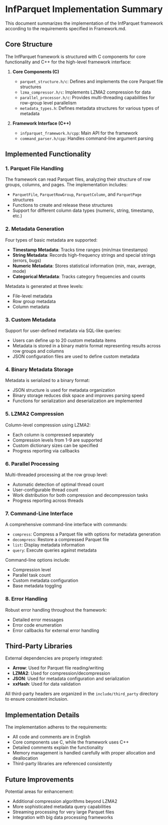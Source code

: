 # InfParquet Implementation Summary

This document summarizes the implementation of the InfParquet framework according to the requirements specified in Framework.md.

## Core Structure

The InfParquet framework is structured with C components for core functionality and C++ for the high-level framework interface:

1. **Core Components (C)**
   - `parquet_structure.h/c`: Defines and implements the core Parquet file structures
   - `lzma_compressor.h/c`: Implements LZMA2 compression for data
   - `parallel_processor.h/c`: Provides multi-threading capabilities for row-group level parallelism
   - `metadata_types.h`: Defines metadata structures for various types of metadata

2. **Framework Interface (C++)**
   - `infparquet_framework.h/cpp`: Main API for the framework
   - `command_parser.h/cpp`: Handles command-line argument parsing

## Implemented Functionality

### 1. Parquet File Handling

The framework can read Parquet files, analyzing their structure of row groups, columns, and pages. The implementation includes:

- `ParquetFile`, `ParquetRowGroup`, `ParquetColumn`, and `ParquetPage` structures
- Functions to create and release these structures
- Support for different column data types (numeric, string, timestamp, etc.)

### 2. Metadata Generation

Four types of basic metadata are supported:

- **Timestamp Metadata**: Tracks time ranges (min/max timestamps)
- **String Metadata**: Records high-frequency strings and special strings (errors, bugs)
- **Numeric Metadata**: Stores statistical information (min, max, average, mode)
- **Categorical Metadata**: Tracks category frequencies and counts

Metadata is generated at three levels:
- File-level metadata
- Row group metadata
- Column metadata

### 3. Custom Metadata

Support for user-defined metadata via SQL-like queries:
- Users can define up to 20 custom metadata items
- Metadata is stored in a binary matrix format representing results across row groups and columns
- JSON configuration files are used to define custom metadata

### 4. Binary Metadata Storage

Metadata is serialized to a binary format:
- JSON structure is used for metadata organization
- Binary storage reduces disk space and improves parsing speed
- Functions for serialization and deserialization are implemented

### 5. LZMA2 Compression

Column-level compression using LZMA2:
- Each column is compressed separately
- Compression levels from 1-9 are supported
- Custom dictionary sizes can be specified
- Progress reporting via callbacks

### 6. Parallel Processing

Multi-threaded processing at the row group level:
- Automatic detection of optimal thread count
- User-configurable thread count
- Work distribution for both compression and decompression tasks
- Progress reporting across threads

### 7. Command-Line Interface

A comprehensive command-line interface with commands:
- `compress`: Compress a Parquet file with options for metadata generation
- `decompress`: Restore a compressed Parquet file
- `list`: Display metadata information
- `query`: Execute queries against metadata

Command-line options include:
- Compression level
- Parallel task count
- Custom metadata configuration
- Base metadata toggling

### 8. Error Handling

Robust error handling throughout the framework:
- Detailed error messages
- Error code enumeration
- Error callbacks for external error handling

## Third-Party Libraries

External dependencies are properly integrated:
- **Arrow**: Used for Parquet file reading/writing
- **LZMA2**: Used for compression/decompression
- **JSON**: Used for metadata configuration and serialization
- **xxHash**: Used for data validation

All third-party headers are organized in the `include/third_party` directory to ensure consistent inclusion.

## Implementation Details

The implementation adheres to the requirements:
- All code and comments are in English
- Core components use C, while the framework uses C++
- Detailed comments explain the functionality
- Memory management is handled carefully with proper allocation and deallocation
- Third-party libraries are referenced consistently

## Future Improvements

Potential areas for enhancement:
- Additional compression algorithms beyond LZMA2
- More sophisticated metadata query capabilities
- Streaming processing for very large Parquet files
- Integration with big data processing frameworks 